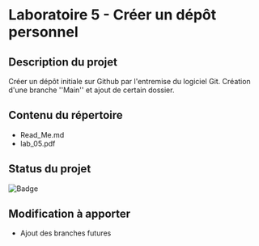# Laboratoire 5 - Créer un dépôt personnel 

## Description du projet

Créer un dépôt initiale sur Github par l'entremise du logiciel Git. Création d'une branche ''Main'' et ajout de certain dossier.  

## Contenu du répertoire

- Read_Me.md
- lab_05.pdf

## Status du projet

![Badge](https://img.shields.io/badge/Lab%205-Terminer-brightgreen)

## Modification à apporter

- Ajout des branches futures
